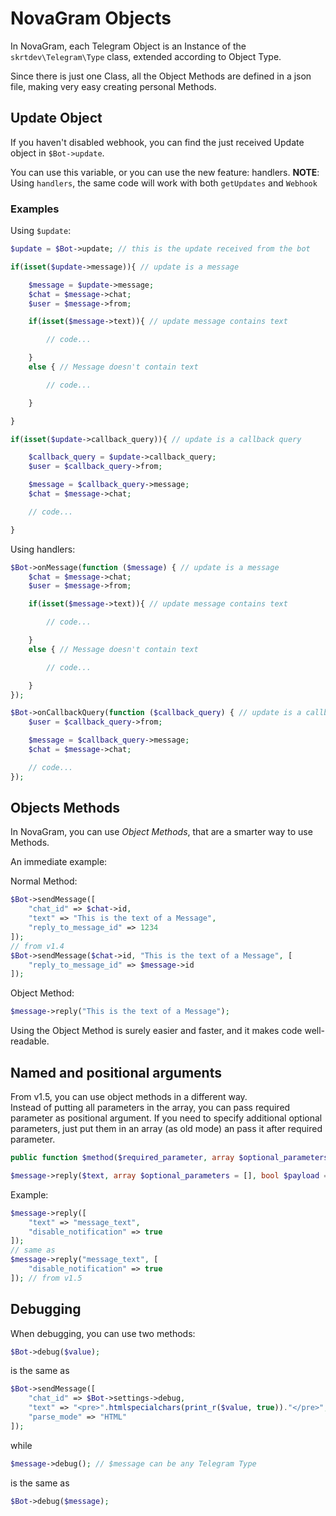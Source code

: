 # NovaGram Objects

In NovaGram, each Telegram Object is an Instance of the `skrtdev\Telegram\Type` class, extended according to Object Type.

Since there is just one Class, all the Object Methods are defined in a json file, making very easy creating personal Methods.

## Update Object

If you haven't disabled webhook, you can find the just received Update object in `$Bot->update`.

You can use this variable, or you can use the new feature: handlers.
**NOTE**: Using `handlers`, the same code will work with both `getUpdates` and `Webhook`

### Examples

Using `$update`:  
```php
$update = $Bot->update; // this is the update received from the bot

if(isset($update->message)){ // update is a message

    $message = $update->message;
    $chat = $message->chat;
    $user = $message->from;

    if(isset($message->text)){ // update message contains text

        // code...

    }
    else { // Message doesn't contain text

        // code...

    }

}

if(isset($update->callback_query)){ // update is a callback query

    $callback_query = $update->callback_query;
    $user = $callback_query->from;

    $message = $callback_query->message;
    $chat = $message->chat;

    // code...

}
```

Using handlers:  
```php
$Bot->onMessage(function ($message) { // update is a message
    $chat = $message->chat;
    $user = $message->from;

    if(isset($message->text)){ // update message contains text

        // code...

    }
    else { // Message doesn't contain text

        // code...

    }
});

$Bot->onCallbackQuery(function ($callback_query) { // update is a callback query
    $user = $callback_query->from;

    $message = $callback_query->message;
    $chat = $message->chat;

    // code...
});
```

## Objects Methods

In NovaGram, you can use _Object Methods_, that are a smarter way to use Methods.

An immediate example:

Normal Method:
```php
$Bot->sendMessage([
    "chat_id" => $chat->id,
    "text" => "This is the text of a Message",
    "reply_to_message_id" => 1234
]);
// from v1.4
$Bot->sendMessage($chat->id, "This is the text of a Message", [
    "reply_to_message_id" => $message->id
]);
```
Object Method:
```php
$message->reply("This is the text of a Message");
```

Using the Object Method is surely easier and faster, and it makes code well-readable.

## Named and positional arguments

From v1.5, you can use object methods in a different way.  
Instead of putting all parameters in the array, you can pass required parameter as positional argument.
If you need to specify additional optional parameters, just put them in an array (as old mode) an pass it after required parameter.  
```php
public function $method($required_parameter, array $optional_parameters = [], bool $payload = false);
```
```php
$message->reply($text, array $optional_parameters = [], bool $payload = false);
```  
Example:
```php
$message->reply([
    "text" => "message_text",
    "disable_notification" => true
]);
// same as
$message->reply("message_text", [
    "disable_notification" => true
]); // from v1.5
```  

## Debugging

When debugging, you can use two methods:
```php
$Bot->debug($value);
```
is the same as
```php
$Bot->sendMessage([
    "chat_id" => $Bot->settings->debug,
    "text" => "<pre>".htmlspecialchars(print_r($value, true))."</pre>",
    "parse_mode" => "HTML"
]);
```
while
```php
$message->debug(); // $message can be any Telegram Type
```
is the same as
```php
$Bot->debug($message);
```
